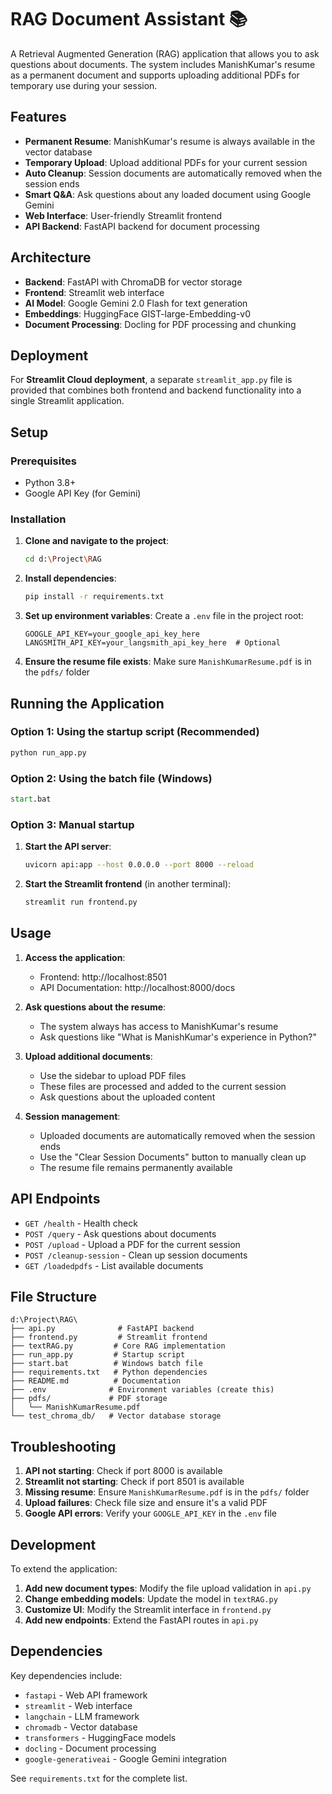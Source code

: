 # RAG Document Assistant 📚

A Retrieval Augmented Generation (RAG) application that allows you to ask questions about documents. The system includes ManishKumar's resume as a permanent document and supports uploading additional PDFs for temporary use during your session.

## Features

- **Permanent Resume**: ManishKumar's resume is always available in the vector database
- **Temporary Upload**: Upload additional PDFs for your current session
- **Auto Cleanup**: Session documents are automatically removed when the session ends
- **Smart Q&A**: Ask questions about any loaded document using Google Gemini
- **Web Interface**: User-friendly Streamlit frontend
- **API Backend**: FastAPI backend for document processing

## Architecture

- **Backend**: FastAPI with ChromaDB for vector storage
- **Frontend**: Streamlit web interface
- **AI Model**: Google Gemini 2.0 Flash for text generation
- **Embeddings**: HuggingFace GIST-large-Embedding-v0
- **Document Processing**: Docling for PDF processing and chunking

## Deployment

For **Streamlit Cloud deployment**, a separate `streamlit_app.py` file is provided that combines both frontend and backend functionality into a single Streamlit application.

## Setup

### Prerequisites

- Python 3.8+
- Google API Key (for Gemini)

### Installation

1. **Clone and navigate to the project**:
   ```bash
   cd d:\Project\RAG
   ```

2. **Install dependencies**:
   ```bash
   pip install -r requirements.txt
   ```

3. **Set up environment variables**:
   Create a `.env` file in the project root:
   ```env
   GOOGLE_API_KEY=your_google_api_key_here
   LANGSMITH_API_KEY=your_langsmith_api_key_here  # Optional
   ```

4. **Ensure the resume file exists**:
   Make sure `ManishKumarResume.pdf` is in the `pdfs/` folder

## Running the Application

### Option 1: Using the startup script (Recommended)
```bash
python run_app.py
```

### Option 2: Using the batch file (Windows)
```cmd
start.bat
```

### Option 3: Manual startup

1. **Start the API server**:
   ```bash
   uvicorn api:app --host 0.0.0.0 --port 8000 --reload
   ```

2. **Start the Streamlit frontend** (in another terminal):
   ```bash
   streamlit run frontend.py
   ```

## Usage

1. **Access the application**:
   - Frontend: http://localhost:8501
   - API Documentation: http://localhost:8000/docs

2. **Ask questions about the resume**:
   - The system always has access to ManishKumar's resume
   - Ask questions like "What is ManishKumar's experience in Python?"

3. **Upload additional documents**:
   - Use the sidebar to upload PDF files
   - These files are processed and added to the current session
   - Ask questions about the uploaded content

4. **Session management**:
   - Uploaded documents are automatically removed when the session ends
   - Use the "Clear Session Documents" button to manually clean up
   - The resume file remains permanently available

## API Endpoints

- `GET /health` - Health check
- `POST /query` - Ask questions about documents
- `POST /upload` - Upload a PDF for the current session
- `POST /cleanup-session` - Clean up session documents
- `GET /loadedpdfs` - List available documents

## File Structure

```
d:\Project\RAG\
├── api.py              # FastAPI backend
├── frontend.py         # Streamlit frontend
├── textRAG.py         # Core RAG implementation
├── run_app.py         # Startup script
├── start.bat          # Windows batch file
├── requirements.txt   # Python dependencies
├── README.md          # Documentation
├── .env              # Environment variables (create this)
├── pdfs/             # PDF storage
│   └── ManishKumarResume.pdf
└── test_chroma_db/   # Vector database storage
```

## Troubleshooting

1. **API not starting**: Check if port 8000 is available
2. **Streamlit not starting**: Check if port 8501 is available
3. **Missing resume**: Ensure `ManishKumarResume.pdf` is in the `pdfs/` folder
4. **Upload failures**: Check file size and ensure it's a valid PDF
5. **Google API errors**: Verify your `GOOGLE_API_KEY` in the `.env` file

## Development

To extend the application:

1. **Add new document types**: Modify the file upload validation in `api.py`
2. **Change embedding models**: Update the model in `textRAG.py`
3. **Customize UI**: Modify the Streamlit interface in `frontend.py`
4. **Add new endpoints**: Extend the FastAPI routes in `api.py`

## Dependencies

Key dependencies include:
- `fastapi` - Web API framework
- `streamlit` - Web interface
- `langchain` - LLM framework
- `chromadb` - Vector database
- `transformers` - HuggingFace models
- `docling` - Document processing
- `google-generativeai` - Google Gemini integration

See `requirements.txt` for the complete list.
